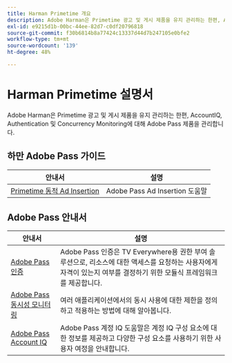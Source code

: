 ```yaml
---
title: Harman Primetime 개요
description: Adobe Harman은 Primetime 광고 및 게시 제품을 유지 관리하는 한편, AccountIQ, Authentication 및 Concurrency Monitoring에 대해 Adobe Pass 제품을 관리합니다.
exl-id: e9215d1b-00bc-44ee-82d7-c0df20796818
source-git-commit: f30b6814b8a77424c13337d44d7b247105e0bfe2
workflow-type: tm+mt
source-wordcount: '139'
ht-degree: 48%

---
```


# Harman Primetime 설명서

<!--
NOTE: Don't change Primetime to Pass in this file. All the stuff that belongs to Harman is still Primetime.
-->

Adobe Harman은 Primetime 광고 및 게시 제품을 유지 관리하는 한편, AccountIQ, Authentication 및 Concurrency Monitoring에 대해 Adobe Pass 제품을 관리합니다.

## 하만 Adobe Pass 가이드

| 안내서 | 설명 |
|--- |--- |
| [Primetime 동적 Ad Insertion](https://experienceleague.adobe.com/docs/primetime/ad-insertion/home.html) | Adobe Pass Ad Insertion 도움말 |

## Adobe Pass 안내서

| 안내서 | 설명 |
|--- |--- |
| [Adobe Pass 인증](/help/authentication/home.md) | Adobe Pass 인증은 TV Everywhere용 권한 부여 솔루션으로, 리소스에 대한 액세스를 요청하는 사용자에게 자격이 있는지 여부를 결정하기 위한 모듈식 프레임워크를 제공합니다. |
| [Adobe Pass 동시성 모니터링](/help/concurrency-monitoring/cm-home.md) | 여러 애플리케이션에서의 동시 사용에 대한 제한을 정의하고 적용하는 방법에 대해 알아봅니다. |
| [Adobe Pass Account IQ](/help/accountiq/home.md) | Adobe Pass 계정 IQ 도움말은 계정 IQ 구성 요소에 대한 정보를 제공하고 다양한 구성 요소를 사용하기 위한 사용자 여정을 안내합니다. |
